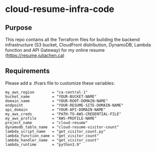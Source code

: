 # cloud-resume-infra-code
## Purpose
This repo contains all the Terraform files for building the backend infrastructure (S3 bucket, CloudFront distribution, DynamoDB, Lambda function and API Gateway) for my online resume (https://resume.juliachen.ca)

## Requirements
Please add a .tfvars file to customize these variables:

```
my_aws_region        = "ca-central-1"
bucket_name          = "YOUR-BUCKET-NAME"
domain_name          = "YOUR-ROOT-DOMAIN-NAME"
endpoint             = "YOUR-RESUME-SITE-DOMAIN-NAME"
api_domain           = "YOUR-API-DOMAIN-NAME"
my_aws_creds         = "PATH-TO-AWS-CREDENTIAL-FILE"
my_aws_profile       = "AWS-PROFILE-NAME"
project_name         = "cloud-resume"
dynamodb_table_name  = "cloud-resume-visitor-count"
lambda_script_name   = "get_visitor_count.py"
lambda_function_name = "get_visitor_count"
lambda_handler_name  = "get_visitor_count"
lambda_runtime       = "python3.9"
```
